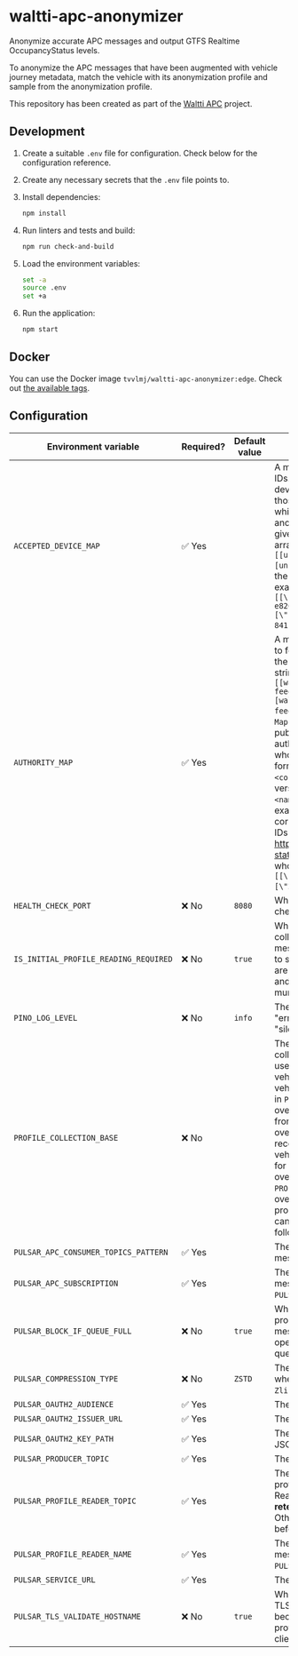 # waltti-apc-anonymizer

Anonymize accurate APC messages and output GTFS Realtime OccupancyStatus levels.

To anonymize the APC messages that have been augmented with vehicle journey metadata, match the vehicle with its anonymization profile and sample from the anonymization profile.

This repository has been created as part of the [Waltti APC](https://github.com/tvv-lippu-ja-maksujarjestelma-oy/waltti-apc) project.

## Development

1. Create a suitable `.env` file for configuration.
   Check below for the configuration reference.
1. Create any necessary secrets that the `.env` file points to.
1. Install dependencies:

   ```sh
   npm install
   ```

1. Run linters and tests and build:

   ```sh
   npm run check-and-build
   ```

1. Load the environment variables:

   ```sh
   set -a
   source .env
   set +a
   ```

1. Run the application:

   ```sh
   npm start
   ```

## Docker

You can use the Docker image `tvvlmj/waltti-apc-anonymizer:edge`.
Check out [the available tags](https://hub.docker.com/r/tvvlmj/waltti-apc-anonymizer/tags).

## Configuration

| Environment variable                  | Required? | Default value | Description                                                                                                                                                                                                                                                                                                                                                                                                                                                                                                                                                                                                                                                                                                                                                                                                                                                                                |
| ------------------------------------- | --------- | ------------- | ------------------------------------------------------------------------------------------------------------------------------------------------------------------------------------------------------------------------------------------------------------------------------------------------------------------------------------------------------------------------------------------------------------------------------------------------------------------------------------------------------------------------------------------------------------------------------------------------------------------------------------------------------------------------------------------------------------------------------------------------------------------------------------------------------------------------------------------------------------------------------------------ |
| `ACCEPTED_DEVICE_MAP`                 | ✅ Yes    |               | A map from vehicles to counting device IDs. Only vehicles with multiple counting devices installed are included. Also only those counting devices are included which should be used for publishing the anonymized APC results. The map is given in the form of a stringified JSON array of strings in the shape `[[uniqueVehicleId1, systemId1], [uniqueVehicleId2, systemId2], ...]` like the output of `Map.prototype.entries()`. An example could be `[[\"fi:jyvaskyla:6714_503\",\"c5e96843-e820-4837-8eef-6176be4b4c4e\"],[\"fi:jyvaskyla:6714_529\",\"6dd41f2e-841f-44a0-b5f8-a108847dc4a2\"]]`.                                                                                                                                                                                                                                                                                     |
| `AUTHORITY_MAP`                       | ✅ Yes    |               | A map from Waltti OpenData Authority IDs to feed publisher IDs. The map is given in the form of a stringified JSON array of strings in the shape `[[walttiOpenDataAuthority1, feedPublisher1], [walttiOpenDataAuthority2, feedPublisher2], ...]` like the output of `Map.prototype.entries()`. The feed publisher ID is a unique ID for the authority or the GTFS feed publisher whose APC data will be handled. The format is `<country-code>:<name>` where `<country-code>` follows a _lowercase_ version of [ISO 3166-1 alpha-2](https://en.wikipedia.org/wiki/ISO_3166-1_alpha-2) and `<name>` is unique within the country. An example could be `fi:jyvaskyla`. The corresponding Waltti OpenData Authority IDs are listed here: https://opendata.waltti.fi/docs#gtfs-static-packages . An example of the whole list could be `[[\"221\",\"fi:kuopio\"],[\"209\",\"fi:jyvaskyla\"]]`. |
| `HEALTH_CHECK_PORT`                   | ❌ No     | `8080`        | Which port to use to respond to health checks.                                                                                                                                                                                                                                                                                                                                                                                                                                                                                                                                                                                                                                                                                                                                                                                                                                             |
| `IS_INITIAL_PROFILE_READING_REQUIRED` | ❌ No     | `true`        | Whether we wait to read the first profile collection before accepting APC messages to anonymize. It makes sense to set this to `false` if the vehicle profiles are loaded from `PROFILE_COLLECTION_BASE` and no vehicle registry is available for any municipality.                                                                                                                                                                                                                                                                                                                                                                                                                                                                                                                                                                                                                        |
| `PINO_LOG_LEVEL`                      | ❌ No     | `info`        | The level of logging to use. One of "fatal", "error", "warn", "info", "debug", "trace" or "silent".                                                                                                                                                                                                                                                                                                                                                                                                                                                                                                                                                                                                                                                                                                                                                                                        |
| `PROFILE_COLLECTION_BASE`             | ❌ No     |               | The vehicle anonymization profile collection to load at startup. This can be used to anonymize APC data from vehicles that are not yet available from the vehicle registry. Any vehicles and models in `PROFILE_COLLECTION_BASE` will be overwritten by profile collections derived from the vehicle registry if there is overlap. Even if the profile collections received later would no longer have a vehicle or a vehicle model that was used for overriding, those previously overlapping models and profiles of `PROFILE_COLLECTION_BASE` have been overwritten for the lifetime of the running process. The value must be JSON that can be parsed as a profile collection following the JSON Schema.                                                                                                                                                                                |
| `PULSAR_APC_CONSUMER_TOPICS_PATTERN`  | ✅ Yes    |               | The topic pattern to consume APC vehicle messages from.                                                                                                                                                                                                                                                                                                                                                                                                                                                                                                                                                                                                                                                                                                                                                                                                                                    |
| `PULSAR_APC_SUBSCRIPTION`             | ✅ Yes    |               | The name of the subscription for reading messages from `PULSAR_APC_CONSUMER_TOPICS_PATTERN`.                                                                                                                                                                                                                                                                                                                                                                                                                                                                                                                                                                                                                                                                                                                                                                                               |
| `PULSAR_BLOCK_IF_QUEUE_FULL`          | ❌ No     | `true`        | Whether the send operations of the producer should block when the outgoing message queue is full. If false, send operations will immediately fail when the queue is full.                                                                                                                                                                                                                                                                                                                                                                                                                                                                                                                                                                                                                                                                                                                  |
| `PULSAR_COMPRESSION_TYPE`             | ❌ No     | `ZSTD`        | The compression type to use in the topic where messages are sent. Must be one of `Zlib`, `LZ4`, `ZSTD` or `SNAPPY`.                                                                                                                                                                                                                                                                                                                                                                                                                                                                                                                                                                                                                                                                                                                                                                        |
| `PULSAR_OAUTH2_AUDIENCE`              | ✅ Yes    |               | The OAuth 2.0 audience.                                                                                                                                                                                                                                                                                                                                                                                                                                                                                                                                                                                                                                                                                                                                                                                                                                                                    |
| `PULSAR_OAUTH2_ISSUER_URL`            | ✅ Yes    |               | The OAuth 2.0 issuer URL.                                                                                                                                                                                                                                                                                                                                                                                                                                                                                                                                                                                                                                                                                                                                                                                                                                                                  |
| `PULSAR_OAUTH2_KEY_PATH`              | ✅ Yes    |               | The path to the OAuth 2.0 private key JSON file.                                                                                                                                                                                                                                                                                                                                                                                                                                                                                                                                                                                                                                                                                                                                                                                                                                           |
| `PULSAR_PRODUCER_TOPIC`               | ✅ Yes    |               | The topic to send messages to.                                                                                                                                                                                                                                                                                                                                                                                                                                                                                                                                                                                                                                                                                                                                                                                                                                                             |
| `PULSAR_PROFILE_READER_TOPIC`         | ✅ Yes    |               | The topic to read vehicle anonymization profile messages from. As we are using a Reader, **the topic must have some retention configured, e.g. a week**. Otherwise the messages might be deleted before reading.                                                                                                                                                                                                                                                                                                                                                                                                                                                                                                                                                                                                                                                                           |
| `PULSAR_PROFILE_READER_NAME`          | ✅ Yes    |               | The name of the reader for reading messages from `PULSAR_PROFILE_READER_TOPIC`.                                                                                                                                                                                                                                                                                                                                                                                                                                                                                                                                                                                                                                                                                                                                                                                                            |
| `PULSAR_SERVICE_URL`                  | ✅ Yes    |               | The service URL.                                                                                                                                                                                                                                                                                                                                                                                                                                                                                                                                                                                                                                                                                                                                                                                                                                                                           |
| `PULSAR_TLS_VALIDATE_HOSTNAME`        | ❌ No     | `true`        | Whether to validate the hostname on its TLS certificate. This option exists because some Apache Pulsar hosting providers cannot handle Apache Pulsar clients setting this to `true`.                                                                                                                                                                                                                                                                                                                                                                                                                                                                                                                                                                                                                                                                                                       |
